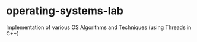 # operating-systems-lab
Implementation of various OS Algorithms and Techniques (using Threads in C++)
